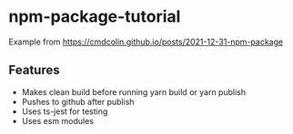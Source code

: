 # npm-package-tutorial

Example from https://cmdcolin.github.io/posts/2021-12-31-npm-package

## Features

- Makes clean build before running yarn build or yarn publish
- Pushes to github after publish
- Uses ts-jest for testing
- Uses esm modules
